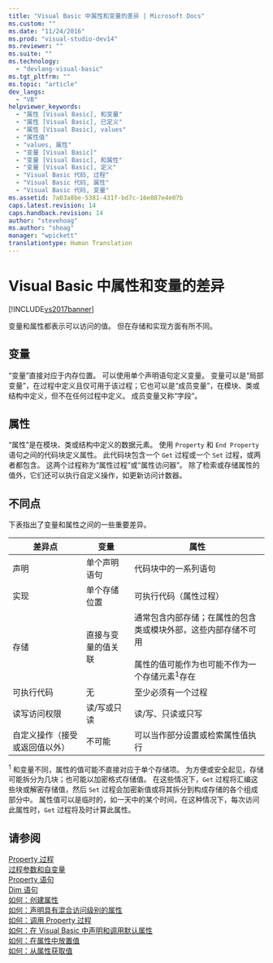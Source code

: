 ```yaml
---
title: "Visual Basic 中属性和变量的差异 | Microsoft Docs"
ms.custom: ""
ms.date: "11/24/2016"
ms.prod: "visual-studio-dev14"
ms.reviewer: ""
ms.suite: ""
ms.technology: 
  - "devlang-visual-basic"
ms.tgt_pltfrm: ""
ms.topic: "article"
dev_langs: 
  - "VB"
helpviewer_keywords: 
  - "属性 [Visual Basic], 和变量"
  - "属性 [Visual Basic], 已定义"
  - "属性 [Visual Basic], values"
  - "属性值"
  - "values, 属性"
  - "变量 [Visual Basic]"
  - "变量 [Visual Basic], 和属性"
  - "变量 [Visual Basic], 定义"
  - "Visual Basic 代码, 过程"
  - "Visual Basic 代码, 属性"
  - "Visual Basic 代码, 变量"
ms.assetid: 7a03a8be-5381-431f-bd7c-16e887e4e07b
caps.latest.revision: 14
caps.handback.revision: 14
author: "stevehoag"
ms.author: "shoag"
manager: "wpickett"
translationtype: Human Translation
---
```

# Visual Basic 中属性和变量的差异
[!INCLUDE[vs2017banner](../../../../csharp/includes/vs2017banner.md)]

变量和属性都表示可以访问的值。  但在存储和实现方面有所不同。  
  
## 变量  
 “变量”直接对应于内存位置。  可以使用单个声明语句定义变量。  变量可以是“局部变量”，在过程中定义且仅可用于该过程；它也可以是“成员变量”，在模块、类或结构中定义，但不在任何过程中定义。  成员变量又称“字段”。  
  
## 属性  
 “属性”是在模块、类或结构中定义的数据元素。  使用 `Property` 和 `End Property` 语句之间的代码块定义属性。  此代码块包含一个 `Get` 过程或一个 `Set` 过程，或两者都包含。  这两个过程称为“属性过程”或“属性访问器”。  除了检索或存储属性的值外，它们还可以执行自定义操作，如更新访问计数器。  
  
## 不同点  
 下表指出了变量和属性之间的一些重要差异。  
  
|差异点|变量|属性|  
|---------|--------|--------|  
|声明|单个声明语句|代码块中的一系列语句|  
|实现|单个存储位置|可执行代码（属性过程）|  
|存储|直接与变量的值关联|通常包含内部存储；在属性的包含类或模块外部，这些内部存储不可用<br /><br /> 属性的值可能作为也可能不作为一个存储元素<sup>1</sup>存在|  
|可执行代码|无|至少必须有一个过程|  
|读写访问权限|读\/写或只读|读\/写、只读或只写|  
|自定义操作（接受或返回值以外）|不可能|可以当作部分设置或检索属性值执行|  
  
 <sup>1</sup> 和变量不同，属性的值可能不直接对应于单个存储项。  为方便或安全起见，存储可能拆分为几块；也可能以加密格式存储值。  在这些情况下，`Get` 过程将汇编这些块或解密存储值，然后 `Set` 过程会加密新值或将其拆分到构成存储的各个组成部分中。  属性值可以是临时的，如一天中的某个时间，在这种情况下，每次访问此属性时，`Get` 过程将及时计算此属性。  
  
## 请参阅  
 [Property 过程](../../../../visual-basic/programming-guide/language-features/procedures/property-procedures.md)   
 [过程参数和自变量](../../../../visual-basic/programming-guide/language-features/procedures/procedure-parameters-and-arguments.md)   
 [Property 语句](../../../../visual-basic/language-reference/statements/property-statement.md)   
 [Dim 语句](../../../../visual-basic/language-reference/statements/dim-statement.md)   
 [如何：创建属性](../../../../visual-basic/programming-guide/language-features/procedures/how-to-create-a-property.md)   
 [如何：声明具有混合访问级别的属性](../../../../visual-basic/programming-guide/language-features/procedures/how-to-declare-a-property-with-mixed-access-levels.md)   
 [如何：调用 Property 过程](../../../../visual-basic/programming-guide/language-features/procedures/how-to-call-a-property-procedure.md)   
 [如何：在 Visual Basic 中声明和调用默认属性](../../../../visual-basic/programming-guide/language-features/procedures/how-to-declare-and-call-a-default-property.md)   
 [如何：在属性中放置值](../../../../visual-basic/programming-guide/language-features/procedures/how-to-put-a-value-in-a-property.md)   
 [如何：从属性获取值](../../../../visual-basic/programming-guide/language-features/procedures/how-to-get-a-value-from-a-property.md)